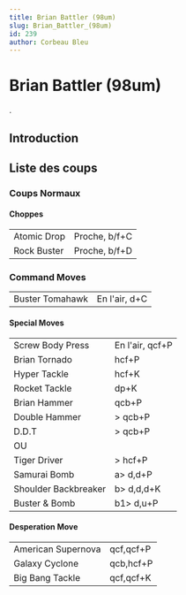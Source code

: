 ```yaml
---
title: Brian Battler (98um)
slug: Brian_Battler_(98um)
id: 239
author: Corbeau Bleu
---
```


# Brian Battler (98um)

.

## Introduction

## Liste des coups

### Coups Normaux

#### Choppes

|             |               |
|-------------|---------------|
| Atomic Drop | Proche, b/f+C |
| Rock Buster | Proche, b/f+D |

### Command Moves

|                 |               |
|-----------------|---------------|
| Buster Tomahawk | En l'air, d+C |

#### Special Moves

|                      |                 |
|----------------------|-----------------|
| Screw Body Press     | En l'air, qcf+P |
| Brian Tornado        | hcf+P           |
| Hyper Tackle         | hcf+K           |
| Rocket Tackle        | dp+K            |
| Brian Hammer         | qcb+P           |
| Double Hammer        | \> qcb+P        |
| D.D.T                | \> qcb+P        |
| OU                   |                 |
| Tiger Driver         | \> hcf+P        |
| Samurai Bomb         | a\> d,d+P       |
| Shoulder Backbreaker | b\> d,d,d+K     |
| Buster & Bomb        | b1\> d,u+P      |

#### Desperation Move

|                    |           |
|--------------------|-----------|
| American Supernova | qcf,qcf+P |
| Galaxy Cyclone     | qcb,hcf+P |
| Big Bang Tackle    | qcf,qcf+K |
